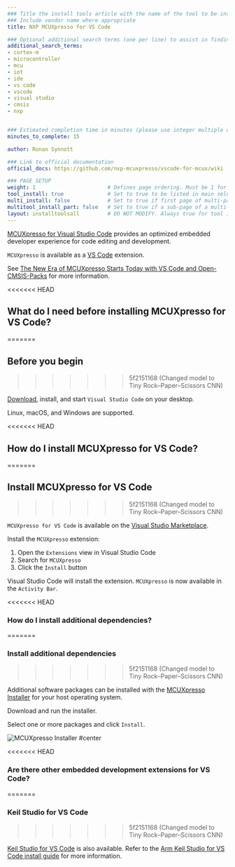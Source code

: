 ```yaml
---
### Title the install tools article with the name of the tool to be installed
### Include vendor name where appropriate
title: NXP MCUXpresso for VS Code

### Optional additional search terms (one per line) to assist in finding the article
additional_search_terms:
- cortex-m
- microcontroller
- mcu
- iot
- ide
- vs code
- vscode
- visual studio
- cmsis
- nxp


### Estimated completion time in minutes (please use integer multiple of 5)
minutes_to_complete: 15

author: Ronan Synnott

### Link to official documentation
official_docs: https://github.com/nxp-mcuxpresso/vscode-for-mcux/wiki

### PAGE SETUP
weight: 1                       # Defines page ordering. Must be 1 for first (or only) page.
tool_install: true              # Set to true to be listed in main selection page, else false
multi_install: false            # Set to true if first page of multi-page article, else false
multitool_install_part: false   # Set to true if a sub-page of a multi-page article, else false
layout: installtoolsall         # DO NOT MODIFY. Always true for tool install articles
---
```

[MCUXpresso for Visual Studio Code](https://www.nxp.com/design/software/development-software/mcuxpresso-software-and-tools-/mcuxpresso-for-visual-studio-code:MCUXPRESSO-VSC) provides an optimized embedded developer experience for code editing and development.

`MCUXpresso` is available as a [VS Code](https://code.visualstudio.com/) extension.

See [The New Era of MCUXpresso Starts Today with VS Code and Open-CMSIS-Packs](https://www.nxp.com/company/blog/the-new-era-of-mcuxpresso-starts-today-with-vs-code-and-open-cmsis-packs:BL-THE-NEW-ERA-OF-MCUXPRESSO) for more information.


<<<<<<< HEAD
## What do I need before installing MCUXpresso for VS Code?
=======
## Before you begin
>>>>>>> 5f2151168 (Changed model to Tiny Rock–Paper–Scissors CNN)

[Download](https://code.visualstudio.com/download), install, and start `Visual Studio Code` on your desktop.

Linux, macOS, and Windows are supported. 

<<<<<<< HEAD
## How do I install MCUXpresso for VS Code?
=======
## Install MCUXpresso for VS Code
>>>>>>> 5f2151168 (Changed model to Tiny Rock–Paper–Scissors CNN)

`MCUXpresso for VS Code` is available on the [Visual Studio Marketplace](https://marketplace.visualstudio.com/items?itemName=NXPSemiconductors.mcuxpresso).

Install the `MCUXpresso` extension: 

1. Open the `Extensions` view in Visual Studio Code
2. Search for `MCUXpresso`
3. Click the `Install` button

Visual Studio Code will install the extension. `MCUXpresso` is now available in the `Activity Bar`.

<<<<<<< HEAD
### How do I install additional dependencies?
=======
### Install additional dependencies
>>>>>>> 5f2151168 (Changed model to Tiny Rock–Paper–Scissors CNN)

Additional software packages can be installed with the [MCUXpresso Installer](https://github.com/nxp-mcuxpresso/vscode-for-mcux/wiki/Dependency-Installation) for your host operating system.

Download and run the installer. 

Select one or more packages and click `Install`. 

![MCUXpresso Installer #center](/install-guides/_images/MCUXpresso_Installer.png)

<<<<<<< HEAD
### Are there other embedded development extensions for VS Code?
=======
### Keil Studio for VS Code
>>>>>>> 5f2151168 (Changed model to Tiny Rock–Paper–Scissors CNN)

[Keil Studio for VS Code](https://www.keil.arm.com/) is also available. Refer to the [Arm Keil Studio for VS Code install guide](/install-guides/keilstudio_vs/) for more information.



